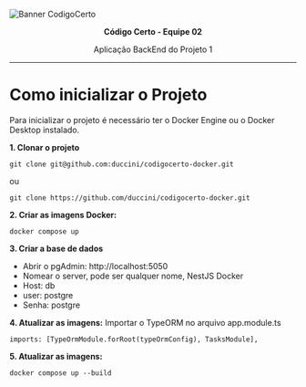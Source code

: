 ![Banner CodigoCerto](https://utfs.io/f/3b2340e8-5523-4aca-a549-0688fd07450e-j4edu.jfif)

<p align="center"> <strong>Código Certo - Equipe 02</strong></p>
  
<p align="center">Aplicação BackEnd do Projeto 1</P>

---

# Como inicializar o Projeto
Para inicializar o projeto é necessário ter o Docker Engine ou o Docker Desktop instalado.

**1. Clonar o projeto**

```
git clone git@github.com:duccini/codigocerto-docker.git
```

ou

```
git clone https://github.com/duccini/codigocerto-docker.git
```

**2. Criar as imagens Docker:**
```
docker compose up
```

**3. Criar a base de dados**
- Abrir o pgAdmin: http://localhost:5050
- Nomear o server, pode ser qualquer nome, NestJS Docker
- Host: db
- user: postgre
- Senha: postgre

**4. Atualizar as imagens:**
Importar o TypeORM no arquivo app.module.ts
```
imports: [TypeOrmModule.forRoot(typeOrmConfig), TasksModule],
```

**5. Atualizar as imagens:**
```
docker compose up --build
```